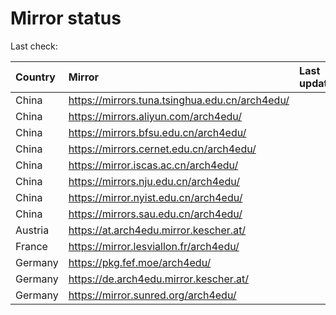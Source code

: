 <script src="./time.js"></script>
# Mirror status
Last check: <script type="text/javascript">localize(1743921108.790056);</script>

|Country|Mirror|Last update|
|:------|:-----|:----------|
|China|https://mirrors.tuna.tsinghua.edu.cn/arch4edu/|<script type="text/javascript">localize(1743878400);</script>|
|China|https://mirrors.aliyun.com/arch4edu/|<script type="text/javascript">localize(1743878400);</script>|
|China|https://mirrors.bfsu.edu.cn/arch4edu/|<script type="text/javascript">localize(1743878400);</script>|
|China|https://mirrors.cernet.edu.cn/arch4edu/|<script type="text/javascript">localize(1743878400);</script>|
|China|https://mirror.iscas.ac.cn/arch4edu/|<script type="text/javascript">localize(1743878400);</script>|
|China|https://mirrors.nju.edu.cn/arch4edu/|<script type="text/javascript">localize(1743835367);</script>|
|China|https://mirror.nyist.edu.cn/arch4edu/|<script type="text/javascript">localize(1743878400);</script>|
|China|https://mirrors.sau.edu.cn/arch4edu/|<script type="text/javascript">localize(1731653531);</script>|
|Austria|https://at.arch4edu.mirror.kescher.at/|<script type="text/javascript">localize(1743878400);</script>|
|France|https://mirror.lesviallon.fr/arch4edu/|<script type="text/javascript">localize(1743878400);</script>|
|Germany|https://pkg.fef.moe/arch4edu/|<script type="text/javascript">localize(1743878400);</script>|
|Germany|https://de.arch4edu.mirror.kescher.at/|<script type="text/javascript">localize(1743878400);</script>|
|Germany|https://mirror.sunred.org/arch4edu/|<script type="text/javascript">localize(1743878400);</script>|

<script src="./tablefilter/tablefilter.js"></script>
<script src="./table.js"></script>